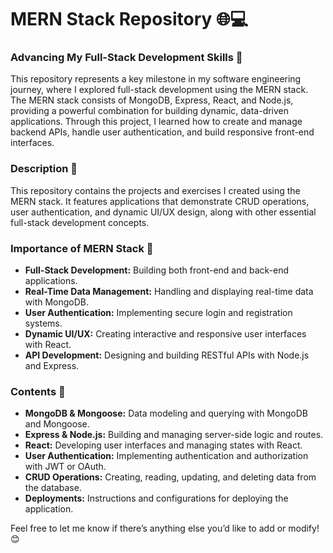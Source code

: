 # MERN Stack Repository 🌐💻
### Advancing My Full-Stack Development Skills 🚀

This repository represents a key milestone in my software engineering journey, where I explored full-stack development using the MERN stack. The MERN stack consists of MongoDB, Express, React, and Node.js, providing a powerful combination for building dynamic, data-driven applications. Through this project, I learned how to create and manage backend APIs, handle user authentication, and build responsive front-end interfaces.

### Description 📜
This repository contains the projects and exercises I created using the MERN stack. It features applications that demonstrate CRUD operations, user authentication, and dynamic UI/UX design, along with other essential full-stack development concepts.

### Importance of MERN Stack 🌟
- **Full-Stack Development:** Building both front-end and back-end applications.
- **Real-Time Data Management:** Handling and displaying real-time data with MongoDB.
- **User Authentication:** Implementing secure login and registration systems.
- **Dynamic UI/UX:** Creating interactive and responsive user interfaces with React.
- **API Development:** Designing and building RESTful APIs with Node.js and Express.

### Contents 📂
- **MongoDB & Mongoose:** Data modeling and querying with MongoDB and Mongoose.
- **Express & Node.js:** Building and managing server-side logic and routes.
- **React:** Developing user interfaces and managing states with React.
- **User Authentication:** Implementing authentication and authorization with JWT or OAuth.
- **CRUD Operations:** Creating, reading, updating, and deleting data from the database.
- **Deployments:** Instructions and configurations for deploying the application.

Feel free to let me know if there’s anything else you’d like to add or modify! 😊
